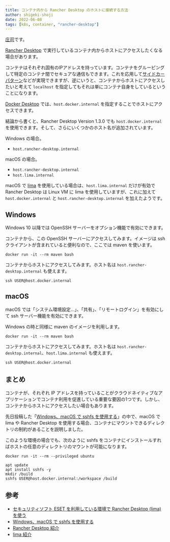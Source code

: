 ```yaml
---
title: コンテナ内から Rancher Desktop のホストに接続する方法 
author: shigeki-shoji
date: 2022-06-08
tags: [k8s, container, "rancher-desktop"]
---
```


[庄司](https://github.com/edward-mamezou)です。

[Rancher Desktop](https://rancherdesktop.io/) で実行しているコンテナ内からホストにアクセスしたくなる場合があります。

コンテナはそれぞれ固有のIPアドレスを持っています。コンテナをグルーピングして特定のコンテナ間でセキュアな通信もできます。これを応用して[サイドカーパターン](https://azure.microsoft.com/ja-jp/resources/designing-distributed-systems/)などが実現できますが、逆にいうと、コンテナからホストにアクセスしたいと考えて `localhost` を指定してもそれは単にコンテナ自身をしているということになります。

[Docker Desktop](https://docs.docker.com/) では、`host.docker.internal` を指定することでホストにアクセスできます。

結論から書くと、Rancher Desktop Version 1.3.0 でも `host.docker.internal` を使用できます。そして、さらにいくつかのホスト名が追加されています。

Windows の場合。

- `host.rancher-desktop.internal`

macOS の場合。

- `host.rancher-desktop.internal`
- `host.lima.internal`

macOS で [lima](https://github.com/lima-vm/lima) を使用している場合は、`host.lima.internal` だけが有効で Rancher Desktop は Linux VM に lima を使用していますが、これに加えて `host.docker.internal` と `host.rancher-desktop.internal` を加えたようです。

## Windows

Windows 10 以降では OpenSSH サーバーをオプション機能で有効にできます。

コンテナから、この OpenSSH サーバーにアクセスしてみます。イメージは ssh クライアントが含まれていると便利なので、ここでは maven を使います。

```shell
docker run -it --rm maven bash
```

コンテナからホストにアクセスしてみます。ホスト名は `host.rancher-desktop.internal` も使えます。

```shell
ssh USER@host.docker.internal
```

## macOS

macOS では「システム環境設定...」、「共有」、「リモートログイン」を有効にして ssh サーバー機能を有効にできます。

Windows の時と同様に maven のイメージを利用します。

```shell
docker run -it --rm maven bash
```

コンテナからホストにアクセスしてみます。ホスト名は `host.rancher-desktop.internal`、`host.lima.internal` も使えます。

```shell
ssh USER@host.docker.internal
```

## まとめ

コンテナが、それぞれ IP アドレスを持っていることがクラウドネイティブなアプリケーションでコンテナ利用を促進している重要な要因の1つです。しかし、コンテナからホストにアクセスしたい場合もあります。

先日投稿した「[Windows、macOS で sshfs を使用する](https://developer.mamezou-tech.com/blogs/2022/05/17/sshfs/)」の中で、macOS で lima や Rancher Desktop を使用する場合、コンテナにマウントできるディレクトリの制約があることを説明しました。

このような環境の場合でも、次のように sshfs をコンテナにインストールすればホストの任意のディレクトリのマウントが可能になります。

```shell
docker run -it --rm --privileged ubuntu
```

```shell
apt update
apt install sshfs -y
mkdir /build
sshfs USER@host.docker.internal:/workspace /build
```

## 参考

- [セキュリティソフト ESET を利用している環境で Rancher Desktop (lima) を使う](https://developer.mamezou-tech.com/blogs/2022/06/02/lime-with-eset/)
- [Windows、macOS で sshfs を使用する](https://developer.mamezou-tech.com/blogs/2022/05/17/sshfs/)
- [Rancher Desktop 紹介](https://developer.mamezou-tech.com/blogs/2022/01/29/rancher-desktop/)
- [lima 紹介](https://developer.mamezou-tech.com/blogs/2022/01/21/lima/)
 